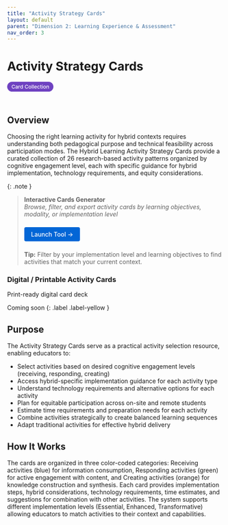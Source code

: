 ```yaml
---
title: "Activity Strategy Cards"
layout: default
parent: "Dimension 2: Learning Experience & Assessment"
nav_order: 3
---
```


# Activity Strategy Cards

<span style="background: #6f42c1; color: white; padding: 4px 10px; border-radius: 16px; font-size: 12px; font-weight: 500; white-space: nowrap; display: inline-block; margin-bottom: 24px;">Card Collection</span>

## Overview
Choosing the right learning activity for hybrid contexts requires understanding both pedagogical purpose and technical feasibility across participation modes. The Hybrid Learning Activity Strategy Cards provide a curated collection of 26 research-based activity patterns organized by cognitive engagement level, each with specific guidance for hybrid implementation, technology requirements, and equity considerations.



{: .note }
> **Interactive Cards Generator**  
> *Browse, filter, and export activity cards by learning objectives, modality, or implementation level*
>
> <a href="/assets/tools/hybrid-learning-activity-cards.html" style="display: inline-block; background: #0366d6; color: white; padding: 8px 16px; text-decoration: none; border-radius: 4px; font-weight: 500; margin: 8px 0; font-size: 14px;">
> Launch Tool →
> </a>
>
> **Tip:** Filter by your implementation level and learning objectives to find activities that match your current context.

### Digital / Printable Activity Cards
Print-ready digital card deck

Coming soon
{: .label .label-yellow }

## Purpose
The Activity Strategy Cards serve as a practical activity selection resource, enabling educators to:

- Select activities based on desired cognitive engagement levels (receiving, responding, creating)
- Access hybrid-specific implementation guidance for each activity type
- Understand technology requirements and alternative options for each activity
- Plan for equitable participation across on-site and remote students
- Estimate time requirements and preparation needs for each activity
- Combine activities strategically to create balanced learning sequences
- Adapt traditional activities for effective hybrid delivery

## How It Works

The cards are organized in three color-coded categories: Receiving activities (blue) for information consumption, Responding activities (green) for active engagement with content, and Creating activities (orange) for knowledge construction and synthesis. Each card provides implementation steps, hybrid considerations, technology requirements, time estimates, and suggestions for combination with other activities. The system supports different implementation levels (Essential, Enhanced, Transformative) allowing educators to match activities to their context and capabilities. 